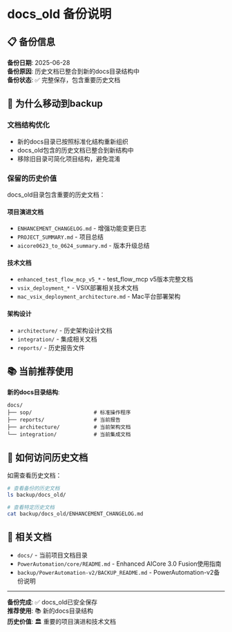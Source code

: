 # docs_old 备份说明

## 📋 **备份信息**

**备份日期**: 2025-06-28  
**备份原因**: 历史文档已整合到新的docs目录结构中  
**备份状态**: ✅ 完整保存，包含重要历史文档  

## 🎯 **为什么移动到backup**

### **文档结构优化**
- 新的docs目录已按照标准化结构重新组织
- docs_old包含的历史文档已整合到新结构中
- 移除旧目录可简化项目结构，避免混淆

### **保留的历史价值**
docs_old目录包含重要的历史文档：

#### **项目演进文档**
- `ENHANCEMENT_CHANGELOG.md` - 增强功能变更日志
- `PROJECT_SUMMARY.md` - 项目总结
- `aicore0623_to_0624_summary.md` - 版本升级总结

#### **技术文档**
- `enhanced_test_flow_mcp_v5_*` - test_flow_mcp v5版本完整文档
- `vsix_deployment_*` - VSIX部署相关技术文档
- `mac_vsix_deployment_architecture.md` - Mac平台部署架构

#### **架构设计**
- `architecture/` - 历史架构设计文档
- `integration/` - 集成相关文档
- `reports/` - 历史报告文件

## 📚 **当前推荐使用**

**新的docs目录结构**:
```
docs/
├── sop/                    # 标准操作程序
├── reports/                # 当前报告
├── architecture/           # 当前架构文档
└── integration/            # 当前集成文档
```

## 🔄 **如何访问历史文档**

如需查看历史文档：
```bash
# 查看备份的历史文档
ls backup/docs_old/

# 查看特定历史文档
cat backup/docs_old/ENHANCEMENT_CHANGELOG.md
```

## 📍 **相关文档**

- `docs/` - 当前项目文档目录
- `PowerAutomation/core/README.md` - Enhanced AICore 3.0 Fusion使用指南
- `backup/PowerAutomation-v2/BACKUP_README.md` - PowerAutomation-v2备份说明

---

**备份完成**: ✅ docs_old已安全保存  
**推荐使用**: 📚 新的docs目录结构  
**历史价值**: 🏛️ 重要的项目演进和技术文档

